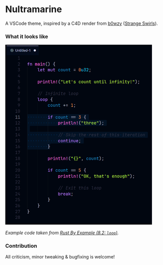 # Nultramarine

A VSCode theme, inspired by a C4D render from [b0wzy](https://www.reddit.com/user/b0wzy/) ([Strange Swirls](https://wallhaven.cc/w/zm9zwo)).

### What it looks like
<img src="https://raw.githubusercontent.com/catapillie/nultramarine/refs/heads/master/res/preview.png" width=465/>

*Example code taken from [Rust By Example (8.2: `loop`)](https://doc.rust-lang.org/rust-by-example/flow_control/loop.html).*

### Contribution
All criticism, minor tweaking & bugfixing is welcome!